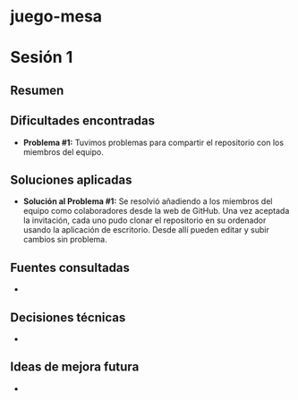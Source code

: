 # juego-mesa
# Sesión 1

## Resumen


## Dificultades encontradas
- **Problema #1:** Tuvimos problemas para compartir el repositorio con los miembros del equipo.

## Soluciones aplicadas
- **Solución al Problema #1:** Se resolvió añadiendo a los miembros del equipo como colaboradores desde la web de GitHub. Una vez aceptada la invitación, cada uno pudo clonar el repositorio en su ordenador usando la aplicación de escritorio. Desde allí pueden editar y subir cambios sin problema.

## Fuentes consultadas
- 

## Decisiones técnicas
- 

## Ideas de mejora futura
- 

